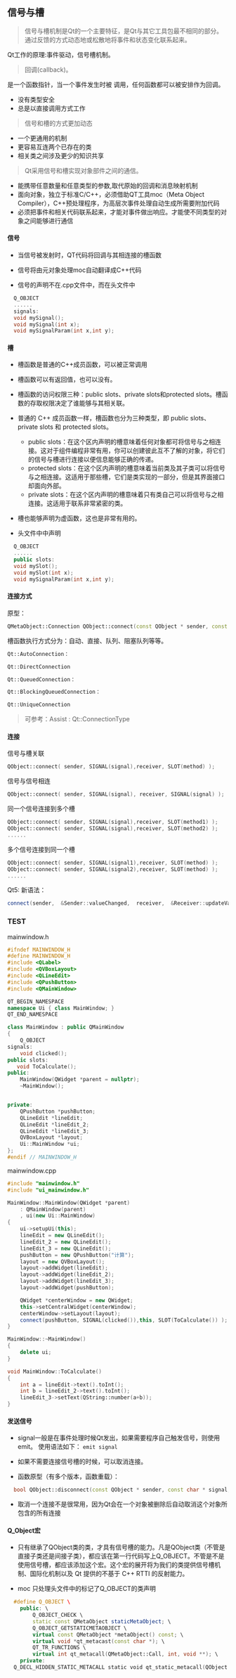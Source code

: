 ## 信号与槽

> 信号与槽机制是Qt的一个主要特征，是Qt与其它工具包最不相同的部分。通过反馈的方式动态地或松散地将事件和状态变化联系起来。

Qt工作的原理:事件驱动，信号槽机制。

> 回调(callback)。

是一个函数指针，当一个事件发生时被
调用，任何函数都可以被安排作为回调。

- 没有类型安全
- 总是以直接调用方式工作

> 信号和槽的方式更加动态

- 一个更通用的机制
- 更容易互连两个已存在的类
- 相关类之间涉及更少的知识共享

> Qt采用信号和槽实现对象部件之间的通信。

- 能携带任意数量和任意类型的参数,取代原始的回调和消息映射机制
- 面向对象，独立于标准C/C++，必须借助QT工具moc（Meta Object Compiler），C++预处理程序，为高层次事件处理自动生成所需要附加代码
- 必须把事件和相关代码联系起来，才能对事件做出响应。才能使不同类型的对象之间能够进行通信

#### 信号

- 当信号被发射时，QT代码将回调与其相连接的槽函数

- 信号将由元对象处理moc自动翻译成C++代码

- 信号的声明不在.cpp文件中，而在头文件中

```cpp
  Q_OBJECT
  ......
  signals:
  void mySignal();
  void mySignal(int x);
  void mySignalParam(int x,int y); 
```

#### 槽

- 槽函数是普通的C++成员函数，可以被正常调用

- 槽函数可以有返回值，也可以没有。

- 槽函数的访问权限三种：public slots、private slots和protected slots。槽函数的存取权限决定了谁能够与其相关联。

- 普通的 C++ 成员函数一样，槽函数也分为三种类型，即 public slots、private slots 和 protected slots。
  
  - public slots：在这个区内声明的槽意味着任何对象都可将信号与之相连接。这对于组件编程非常有用，你可以创建彼此互不了解的对象，将它们的信号与槽进行连接以便信息能够正确的传递。
  - protected slots：在这个区内声明的槽意味着当前类及其子类可以将信号与之相连接。这适用于那些槽，它们是类实现的一部分，但是其界面接口却面向外部。
  - private slots：在这个区内声明的槽意味着只有类自己可以将信号与之相连接。这适用于联系非常紧密的类。

- 槽也能够声明为虚函数，这也是非常有用的。

- 头文件中中声明

```cpp
  Q_OBJECT
  ......
  public slots:
  void mySlot();
  void mySlot(int x);
  void mySignalParam(int x,int y);
```

#### 连接方式

原型：

```cpp
QMetaObject::Connection QObject::connect(const QObject * sender, const char * signal, const QObject * receiver, const char * method, Qt::ConnectionType type = Qt::AutoConnection); 
```

槽函数执行方式分为：自动、直接、队列、阻塞队列等等。

```cpp
Qt::AutoConnection：

Qt::DirectConnection

Qt::QueuedConnection：

Qt::BlockingQueuedConnection：

Qt::UniqueConnection
```

> 可参考：Assist : Qt::ConnectionType

#### 连接

信号与槽关联

```cpp
QObject::connect( sender, SIGNAL(signal),receiver, SLOT(method) );
```

信号与信号相连

```cpp
QObject::connect( sender, SIGNAL(signal), receiver, SIGNAL(signal) );
```

同一个信号连接到多个槽

```cpp
QObject::connect( sender, SIGNAL(signal),receiver, SLOT(method1) );
QObject::connect( sender, SIGNAL(signal),receiver, SLOT(method2) );
......
```

多个信号连接到同一个槽

```cpp
QObject::connect( sender, SIGNAL(signal1),receiver, SLOT(method) );
QObject::connect( sender, SIGNAL(signal2),receiver, SLOT(method) );
......
```

Qt5: 新语法：

```cpp
connect(sender,  &Sender::valueChanged,  receiver,  &Receiver::updateValue);
```

### TEST

mainwindow.h

```cpp
#ifndef MAINWINDOW_H
#define MAINWINDOW_H
#include <QLabel>
#include <QVBoxLayout>
#include <QLineEdit>
#include <QPushButton>
#include <QMainWindow>

QT_BEGIN_NAMESPACE
namespace Ui { class MainWindow; }
QT_END_NAMESPACE

class MainWindow : public QMainWindow
{
    Q_OBJECT
signals:
    void clicked();
public slots:
   void ToCalculate();
public:
    MainWindow(QWidget *parent = nullptr);
    ~MainWindow();


private:
    QPushButton *pushButton;
    QLineEdit *lineEdit;
    QLineEdit *lineEdit_2;
    QLineEdit *lineEdit_3;
    QVBoxLayout *layout;
    Ui::MainWindow *ui;
};
#endif // MAINWINDOW_H
```

mainwindow.cpp

```cpp
#include "mainwindow.h"
#include "ui_mainwindow.h"

MainWindow::MainWindow(QWidget *parent)
    : QMainWindow(parent)
    , ui(new Ui::MainWindow)
{
    ui->setupUi(this);
    lineEdit = new QLineEdit();
    lineEdit_2 = new QLineEdit();
    lineEdit_3 = new QLineEdit();
    pushButton = new QPushButton("计算");
    layout = new QVBoxLayout();
    layout->addWidget(lineEdit);
    layout->addWidget(lineEdit_2);
    layout->addWidget(lineEdit_3);
    layout->addWidget(pushButton);

    QWidget *centerWindow = new QWidget;
    this->setCentralWidget(centerWindow);
    centerWindow->setLayout(layout);
    connect(pushButton, SIGNAL(clicked()),this, SLOT(ToCalculate()) );
}

MainWindow::~MainWindow()
{
    delete ui;
}

void MainWindow::ToCalculate()
{
    int a = lineEdit->text().toInt();
    int b = lineEdit_2->text().toInt();
    lineEdit_3->setText(QString::number(a+b));
}
```

#### 发送信号

- signal一般是在事件处理时候Qt发出，如果需要程序自己触发信号，则使用emit。
  使用语法如下：
  ```emit signal```

- 如果不需要连接信号槽的时候，可以取消连接。

- 函数原型（有多个版本，函数重载）：

```cpp
  bool QObject::disconnect(const QObject * sender, const char * signal, const QObject *receiver,const char * method);
```

- 取消一个连接不是很常用，因为Qt会在一个对象被删除后自动取消这个对象所包含的所有连接

#### Q_Object宏

- 只有继承了QObject类的类，才具有信号槽的能力。凡是QObject类（不管是直接子类还是间接子类），都应该在第一行代码写上Q_OBJECT。不管是不是使用信号槽，都应该添加这个宏。这个宏的展开将为我们的类提供信号槽机制、国际化机制以及 Qt 提供的不基于 C++ RTTI 的反射能力。

- moc 只处理头文件中的标记了Q_OBJECT的类声明

```cpp
  #define Q_OBJECT \ 
    public: \ 
        Q_OBJECT_CHECK \ 
        static const QMetaObject staticMetaObject; \ 
        Q_OBJECT_GETSTATICMETAOBJECT \ 
        virtual const QMetaObject *metaObject() const; \ 
        virtual void *qt_metacast(const char *); \ 
        QT_TR_FUNCTIONS \ 
        virtual int qt_metacall(QMetaObject::Call, int, void **); \ 
    private: 
  Q_DECL_HIDDEN_STATIC_METACALL static void qt_static_metacall(QObject *, QMetaObject::Call, int, void **); 
```
